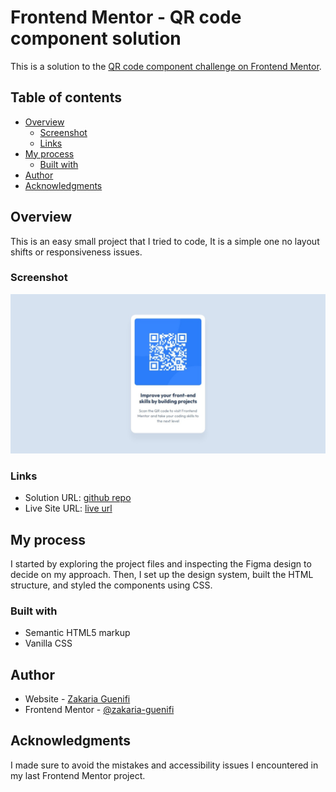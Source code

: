 # Frontend Mentor - QR code component solution
This is a solution to the [QR code component challenge on Frontend Mentor](https://www.frontendmentor.io/challenges/qr-code-component-iux_sIO_H).

## Table of contents
- [Overview](#overview)
  - [Screenshot](#screenshot)
  - [Links](#links)
- [My process](#my-process)
  - [Built with](#built-with)
- [Author](#author)
- [Acknowledgments](#acknowledgments)


## Overview
This is an easy small project that I tried to code, It is a simple one no layout shifts or responsiveness issues.

### Screenshot
![](./screenshot.jpg)

### Links
- Solution URL: [github repo](https://github.com/zakaria-guenifi/qr-code-component)
- Live Site URL: [live url](https://zakaria-guenifi.github.io/qr-code-component/)

## My process
I started by exploring the project files and inspecting the Figma design to decide on my approach. Then, I set up the design system, built the HTML structure, and styled the components using CSS.

### Built with
- Semantic HTML5 markup
- Vanilla CSS

## Author
- Website - [Zakaria Guenifi](https://www.guenifi.com)
- Frontend Mentor - [@zakaria-guenifi](https://www.frontendmentor.io/profile/zakaria-guenifi)

## Acknowledgments
I made sure to avoid the mistakes and accessibility issues I encountered in my last Frontend Mentor project.
